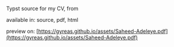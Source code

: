 Typst source for my CV, from

available in: source, pdf, html

preview on: [https://gyreas.github.io/assets/Saheed-Adeleye.pdf](https://gyreas.github.io/assets/Saheed-Adeleye.pdf)
